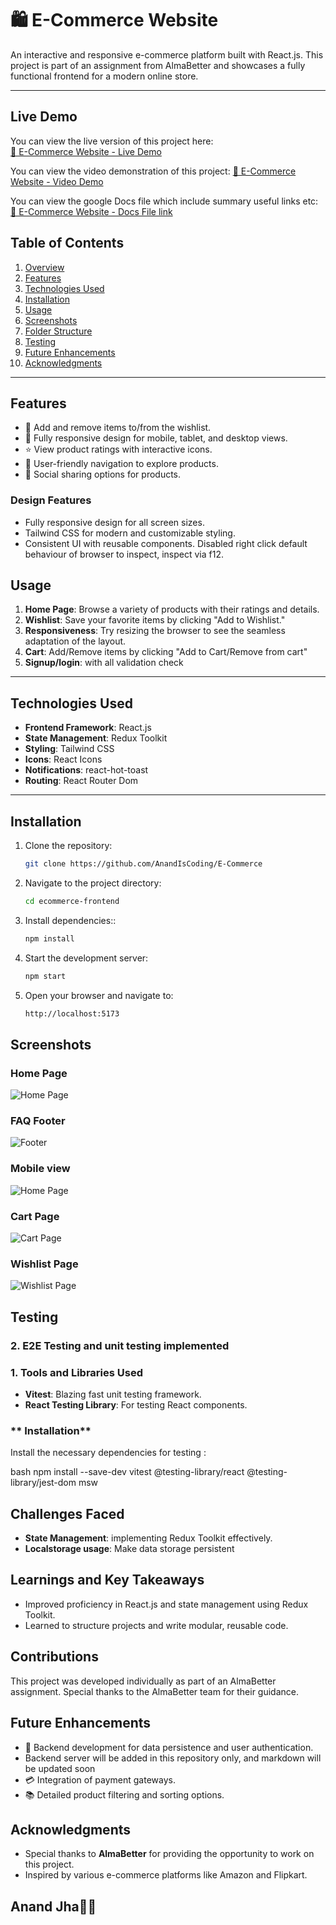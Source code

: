 # 🛍️ E-Commerce Website

An interactive and responsive e-commerce platform built with React.js. This project is part of an assignment from AlmaBetter and showcases a fully functional frontend for a modern online store.

---

## Live Demo

You can view the live version of this project here:  
[🛒 E-Commerce Website - Live Demo  ](https://anandmayclothing.netlify.app/)

You can view the video demonstration of this project:
[🛒 E-Commerce Website - Video Demo  ](https://www.loom.com/share/73a24433c1e74dc7a4a4f51db48d20d0?sid=46c6f553-8f59-4fbe-bb68-8cc041ba2d04/)

You can view the google Docs file which include summary useful links etc:
[🛒 E-Commerce Website - Docs File link  ](https://docs.google.com/document/d/1xDJTogeUi8fS2hVWYiwBRJoDAxBqJnL2/edit?usp=sharing&ouid=117885336231223452133&rtpof=true&sd=true)





## Table of Contents
1. [Overview](#overview)
2. [Features](#features)
3. [Technologies Used](#technologies-used)
4. [Installation](#installation)
5. [Usage](#usage)
6. [Screenshots](#screenshots)
7. [Folder Structure](#folder-structure)
8. [Testing](#testing)
9. [Future Enhancements](#future-enhancements)
10. [Acknowledgments](#acknowledgments)

---

## Features
- 🛒 Add and remove items to/from the wishlist.
- 📱 Fully responsive design for mobile, tablet, and desktop views.
- ⭐ View product ratings with interactive icons.
- 🖤 User-friendly navigation to explore products.
- 🔗 Social sharing options for products.


### Design Features
- Fully responsive design for all screen sizes.
- Tailwind CSS for modern and customizable styling.
- Consistent UI with reusable components. Disabled right click default behaviour of browser to inspect, inspect via f12.


## Usage
1. **Home Page**: Browse a variety of products with their ratings and details.
2. **Wishlist**: Save your favorite items by clicking "Add to Wishlist."
3. **Responsiveness**: Try resizing the browser to see the seamless adaptation of the layout.
4. **Cart**: Add/Remove items by clicking "Add to Cart/Remove from cart"
5. **Signup/login**: with all validation check 


---

## Technologies Used
- **Frontend Framework**: React.js
- **State Management**: Redux Toolkit
- **Styling**: Tailwind CSS
- **Icons**: React Icons
- **Notifications**: react-hot-toast
- **Routing**: React Router Dom

---

## Installation

1. Clone the repository:
   ```bash
   git clone https://github.com/AnandIsCoding/E-Commerce
   
2. Navigate to the project directory:
   ```bash
   cd ecommerce-frontend
1. Install dependencies::
   ```bash
   npm install
   
2. Start the development server:
   ```bash
   npm start
3. Open your browser and navigate to:
   ```bash
   http://localhost:5173


## Screenshots

### Home Page
![Home Page](/client/public/home1.png)

### FAQ Footer
![Footer](/client/public/home2.png)

### Mobile view
![Home Page](/client/public/mobileSS.png)

### Cart Page
![Cart Page](/client/public/cartSS.png)


### Wishlist Page
![Wishlist Page](/client/public/wishlist.png)


## Testing 
 
 ### 2. **E2E Testing and unit testing implemented**

### 1. **Tools and Libraries Used**
- **Vitest**: Blazing fast unit testing framework.
- **React Testing Library**: For testing React components.


### **        Installation**
Install the necessary dependencies for testing :

bash
npm install --save-dev vitest @testing-library/react @testing-library/jest-dom msw



## Challenges Faced
- **State Management**: implementing Redux Toolkit effectively.
- **Localstorage usage**: Make data storage persistent


## Learnings and Key Takeaways
- Improved proficiency in React.js and state management using Redux Toolkit.
- Learned to structure projects and write modular, reusable code.


## Contributions
This project was developed individually as part of an AlmaBetter assignment. Special thanks to the AlmaBetter team for their guidance.



## Future Enhancements
- 🔧 Backend development for data persistence and user authentication.
- Backend server will be added in this repository only, and markdown will be updated soon
- 💳 Integration of payment gateways.
- 📚 Detailed product filtering and sorting options.



## Acknowledgments
- Special thanks to **AlmaBetter** for providing the opportunity to work on this project.
- Inspired by various e-commerce platforms like Amazon and Flipkart.





## Anand Jha🌿🫰

